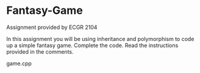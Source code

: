 # Fantasy-Game
Assignment provided by ECGR 2104

In this assignment you will be using inheritance and polymorphism to code up a simple fantasy game.
Complete the code. Read the instructions provided in the comments.

game.cpp
